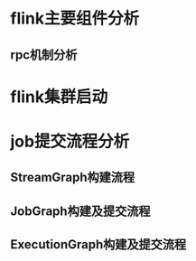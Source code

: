 
# flink主要组件分析
## rpc机制分析

# flink集群启动

# job提交流程分析

## StreamGraph构建流程

## JobGraph构建及提交流程

## ExecutionGraph构建及提交流程